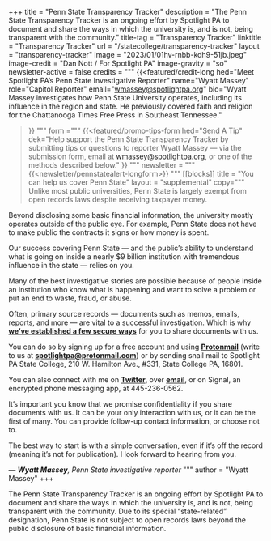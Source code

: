 +++
title = "Penn State Transparency Tracker"
description = "The Penn State Transparency Tracker is an ongoing effort by Spotlight PA to document and share the ways in which the university is, and is not, being transparent with the community."
title-tag = "Transparency Tracker"
linktitle = "Transparency Tracker"
url = "/statecollege/transparency-tracker"
layout = "transparency-tracker"
image = "2023/01/01hv-rnbb-kdh9-51jb.jpeg"
image-credit = "Dan Nott / For Spotlight PA"
image-gravity = "so"
newsletter-active = false
credits = """
{{<featured/credit-long
    hed="Meet Spotlight PA’s Penn State Investigative Reporter"
    name="Wyatt Massey"
    role="Capitol Reporter"
    email="wmassey@spotlightpa.org"
    bio="Wyatt Massey investigates how Penn State University operates, including its influence in the region and state. He previously covered faith and religion for the Chattanooga Times Free Press in Southeast Tennessee."
>}}
"""
form ="""
{{<featured/promo-tips-form
  hed="Send A Tip"
  dek="Help support the Penn State Transparency Tracker by submitting tips or questions to reporter Wyatt Massey — via the submission form, email at wmassey@spotlightpa.org, or one of the methods described below."
>}}
"""
newsletter = """
{{<newsletter/pennstatealert-longform>}}
"""
[[blocks]]
  title = "You can help us cover Penn State"
  layout = "supplemental"
  copy="""
  Unlike most public universities, Penn State is largely exempt from open records laws despite receiving taxpayer money.

  Beyond disclosing some basic financial information, the university mostly operates outside of the public eye. For example, Penn State does not have to make public the contracts it signs or how money is spent.

  Our success covering Penn State — and the public’s ability to understand what is going on inside a nearly $9 billion institution with tremendous influence in the state — relies on you.

  Many of the best investigative stories are possible because of people inside an institution who know what is happening and want to solve a problem or put an end to waste, fraud, or abuse.

  Often, primary source records — documents such as memos, emails, reports, and more — are vital to a successful investigation. Which is why **[we’ve established a few secure ways](https://www.spotlightpa.org/tips)** for you to share documents with us.

  You can do so by signing up for a free account and using **[Protonmail](https://account.proton.me/signup)** (write to us at **[spotlightpa@protonmail.com](mailto:spotlightpa@protonmail.com)**) or by sending snail mail to Spotlight PA State College, 210 W. Hamilton Ave., #331, State College PA, 16801.

  You can also connect with me on **[Twitter](https://twitter.com/News4Mass)**, over **[email](mailto:wmassey@spotlightpa.org)**, or on Signal, an encrypted phone messaging app, at 445-236-0562.

  It’s important you know that we promise confidentiality if you share documents with us. It can be your only interaction with us, or it can be the first of many. You can provide follow-up contact information, or choose not to. 

  The best way to start is with a simple conversation, even if it’s off the record (meaning it’s not for publication). I look forward to hearing from you.

  *— **Wyatt Massey**, Penn State investigative reporter*
  """
  author = "Wyatt Massey"
+++

The Penn State Transparency Tracker is an ongoing effort by Spotlight PA to document and share the ways in which the university is, and is not, being transparent with the community. Due to its special “state-related” designation, Penn State is not subject to open records laws beyond the public disclosure of basic financial information.